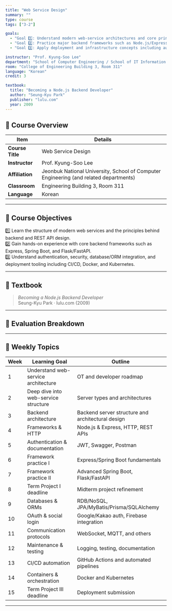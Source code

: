 ```yaml
---
title: "Web Service Design"
summary: ""
type: course
tags: ["3-2"]

goals:
  - "Goal 1️⃣: Understand modern web-service architectures and core principles of backend and REST API design."
  - "Goal 2️⃣: Practice major backend frameworks such as Node.js/Express, Spring Boot, and FastAPI/Flask."
  - "Goal 3️⃣: Apply deployment and infrastructure concepts including authentication, DB/ORM integration, CI/CD, Docker, and Kubernetes."

instructor: "Prof. Kyung-Soo Lee"
department: "School of Computer Engineering / School of IT Information Engineering / School of Computer & Artificial Intelligence, JBNU"
room: "College of Engineering Building 3, Room 311"
language: "Korean"
credit: 3

textbook:
  title: "Becoming a Node.js Backend Developer"
  author: "Seung-Kyu Park"
  publisher: "lulu.com"
  year: 2009
---
```


<!--more-->

## 📘 Course Overview

| Item | Details |
|------|---------|
| **Course Title** | Web Service Design |
| **Instructor** | Prof. Kyung-Soo Lee |
| **Affiliation** | Jeonbuk National University, School of Computer Engineering (and related departments) |
| **Classroom** | Engineering Building 3, Room 311 |
| **Language** | Korean |

---

## 🎯 Course Objectives

1️⃣ Learn the structure of modern web services and the principles behind backend and REST API design.  
2️⃣ Gain hands-on experience with core backend frameworks such as Express, Spring Boot, and Flask/FastAPI.  
3️⃣ Understand authentication, security, database/ORM integration, and deployment tooling including CI/CD, Docker, and Kubernetes.

---

## 📖 Textbook

> *Becoming a Node.js Backend Developer*  
> Seung-Kyu Park · lulu.com (2009)

---

## 🧮 Evaluation Breakdown

<canvas id="chart-web" width="400" height="400"></canvas>
<script>
const cWEB = document.getElementById('chart-web');
new Chart(cWEB, {
  type: 'pie',
  data: {
    labels: ['Midterm Exam', 'Final Exam', 'Attendance', 'Assignments', 'Presentation/Discussion', 'Participation', 'Other'],
    datasets: [{ data: [0, 0, 5, 80, 5, 0, 10], backgroundColor: ['#9ad0f5','#ffb7b2','#ffdac1','#b5ead7','#c7ceea','#f6a5c0','#cfd8dc'], borderColor:'#222', borderWidth:2 }]
  },
  options: { plugins:{ legend:{ position:'bottom' } } }
});
</script>

---

## 📆 Weekly Topics

| Week | Learning Goal | Outline |
|------|---------------|---------|
| 1 | Understand web-service architecture | OT and developer roadmap |
| 2 | Deep dive into web-service structure | Server types and architectures |
| 3 | Backend architecture | Backend server structure and architectural design |
| 4 | Frameworks & HTTP | Node.js & Express, HTTP, REST APIs |
| 5 | Authentication & documentation | JWT, Swagger, Postman |
| 6 | Framework practice I | Express/Spring Boot fundamentals |
| 7 | Framework practice II | Advanced Spring Boot, Flask/FastAPI |
| 8 | Term Project I deadline | Midterm project refinement |
| 9 | Databases & ORMs | RDB/NoSQL, JPA/MyBatis/Prisma/SQLAlchemy |
| 10 | OAuth & social login | Google/Kakao auth, Firebase integration |
| 11 | Communication protocols | WebSocket, MQTT, and others |
| 12 | Maintenance & testing | Logging, testing, documentation |
| 13 | CI/CD automation | GitHub Actions and automated pipelines |
| 14 | Containers & orchestration | Docker and Kubernetes |
| 15 | Term Project III deadline | Deployment submission |

---
